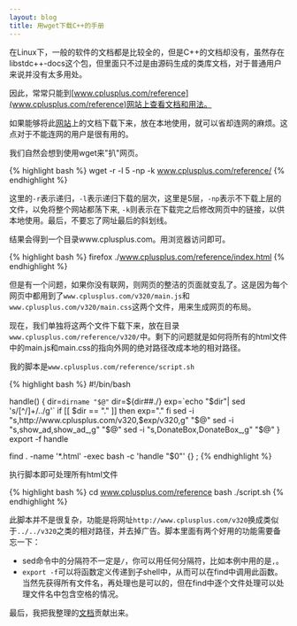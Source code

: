 ```yaml
---
layout: blog
title: 用wget下载C++的手册
---
```



在Linux下，一般的软件的文档都是比较全的，但是C++的文档却没有，虽然存在libstdc++-docs这个包，但里面只不过是由源码生成的类库文档，对于普通用户来说并没有太多用处。

因此，常常只能到[www.cplusplus.com/reference](www.cplusplus.com/reference)网站上查看文档和用法。

如果能够将此[网站](www.cplusplus.com/reference)上的文档下载下来，放在本地使用，就可以省却连网的麻烦。这点对于不能连网的用户是很有用的。

我们自然会想到使用wget来"扒"网页。

{% highlight bash %}
wget -r -l 5 -np -k www.cplusplus.com/reference/
{% endhighlight %}

这里的`-r`表示递归，`-l`表示递归下载的层次，这里是5层，`-np`表示不下载上层的文件，以免将整个网站都荡下来, `-k`则表示在下载完之后修改网页中的链接，以供本地使用。最后，不要忘了网址最后的斜划线。

结果会得到一个目录www.cplusplus.com。用浏览器访问即可。

{% highlight bash %}
firefox ./www.cplusplus.com/reference/index.html
{% endhighlight %}

但是有一个问题，如果你没有联网，则网页的整洁的页面就变乱了。这是因为每个网页中都用到了`www.cplusplus.com/v320/main.js`和`www.cplusplus.com/v320/main.css`这两个文件，用来生成网页的布局。

现在，我们单独将这两个文件下载下来，放在目录`www.cplusplus.com/reference/v320/`中。剩下的问题就是如何将所有的html文件中的main.js和main.css的指向外网的绝对路径改成本地的相对路径。

我的脚本是`www.cplusplus.com/reference/script.sh`

{% highlight bash %}
#!/bin/bash

handle() {
	dir=`dirname "$@"`
	dir=${dir##./}
	exp=`echo "$dir"| sed 's/[^/]\+/../g'`
	if [[ $dir == "." ]] then exp="." fi
	sed -i "s,http://www.cplusplus.com/v320,$exp/v320,g" "$@" 
	sed -i "s,show_ad,show_ad_,g" "$@" 
	sed -i "s,DonateBox,DonateBox_,g" "$@" 
}
export -f handle

find . -name '*.html' -exec bash -c 'handle "$0"' {} \;
{% endhighlight %}

执行脚本即可处理所有html文件

{% highlight bash %}
cd www.cplusplus.com/reference
bash ./script.sh
{% endhighlight %}

此脚本并不是很复杂，功能是将网址`http://www.cplusplus.com/v320`换成类似于`../../v320`之类的相对路径，并去掉广告。脚本里面有两个好用的功能需要备忘一下：

  - sed命令中的分隔符不一定是`/`，你可以用任何分隔符，比如本例中用的是`,`。
  - `export -f`可以将函数定义传递到子shell中，从而可以在find中调用此函数。当然先获得所有文件名，再处理也是可以的，但在find中逐个文件处理可以处理文件名中包含空格的情况。

最后，我把我整理的[文档](../img/www.cplusplus.com.tar.gz)贡献出来。

